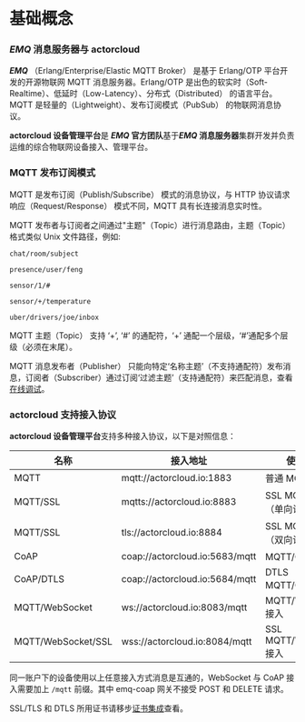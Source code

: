 # 基础概念

### *EMQ* 消息服务器与 **actorcloud**

***EMQ*** （Erlang/Enterprise/Elastic MQTT Broker） 是基于 Erlang/OTP 平台开发的开源物联网 MQTT 消息服务器。Erlang/OTP 是出色的软实时（Soft-Realtime）、低延时（Low-Latency）、分布式（Distributed） 的语言平台。MQTT 是轻量的（Lightweight）、发布订阅模式（PubSub） 的物联网消息协议。

**actorcloud 设备管理平台**是 ***EMQ* 官方团队**基于***EMQ* 消息服务器**集群开发并负责运维的综合物联网设备接入、管理平台。



### MQTT 发布订阅模式
MQTT 是发布订阅（Publish/Subscribe） 模式的消息协议，与 HTTP 协议请求响应（Request/Response） 模式不同，MQTT 具有长连接消息实时性。

MQTT 发布者与订阅者之间通过"主题"（Topic）进行消息路由，主题（Topic） 格式类似 Unix 文件路径，例如:

`chat/room/subject`

`presence/user/feng`

`sensor/1/#`

`sensor/+/temperature`

`uber/drivers/joe/inbox`

MQTT 主题（Topic） 支持 ‘+’, ‘#’ 的通配符，‘+’ 通配一个层级，‘#’通配多个层级（必须在末尾）。

MQTT 消息发布者（Publisher） 只能向特定‘名称主题’（不支持通配符）发布消息，订阅者（Subscriber）通过订阅‘过滤主题’（支持通配符）来匹配消息，查看[在线调试](../access/device_message.md)。



### **actorcloud** 支持接入协议

**actorcloud 设备管理平台**支持多种接入协议，以下是对照信息：

| 名称  | 接入地址 | 使用说明 |
| ------- | ------- | ----|
| MQTT  | mqtt://actorcloud.io:1883 | 普通 MQTT 接入 |
| MQTT/SSL  | mqtts://actorcloud.io:8883 | SSL MQTT 接入（单向认证） |
| MQTT/SSL  | tls://actorcloud.io:8884 | SSL MQTT 接入 （双向认证）|
| CoAP  | coap://actorcloud.io:5683/mqtt | MQTT/CoAP 接入 |
| CoAP/DTLS  | coap://actorcloud.io:5684/mqtt | DTLS MQTT/CoAP 接入 |
| MQTT/WebSocket  | ws://actorcloud.io:8083/mqtt | MQTT/WebSocket 接入 |
| MQTT/WebSocket/SSL  | wss://actorcloud.io:8084/mqtt | SSL MQTT/WebSocket 接入 |

同一账户下的设备使用以上任意接入方式消息是互通的，WebSocket 与 CoAP 接入需要加上 `/mqtt` 前缀。其中 emq-coap 网关不接受 POST 和 DELETE 请求。

SSL/TLS 和 DTLS 所用证书请移步[证书集成](../security/certs.md)查看。
